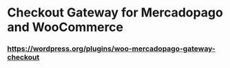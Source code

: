 # Checkout Gateway for Mercadopago and WooCommerce

### https://wordpress.org/plugins/woo-mercadopago-gateway-checkout